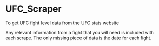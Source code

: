 # UFC_Scraper
To get UFC fight level data from the UFC stats website

Any relevant information from a fight that you will need is included with each scrape. The only missing piece of data is the date for each fight. 
